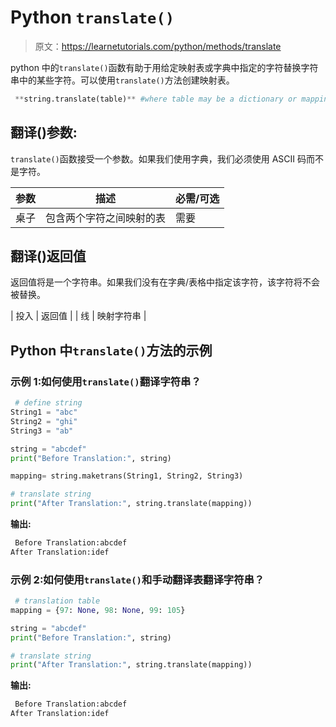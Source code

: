# Python `translate()`

> 原文：<https://learnetutorials.com/python/methods/translate>

python 中的`translate()`函数有助于用给定映射表或字典中指定的字符替换字符串中的某些字符。可以使用`translate()`方法创建映射表。

```py
 **string.translate(table)** #where table may be a dictionary or mapping table 

```

## 翻译()参数:

`translate()`函数接受一个参数。如果我们使用字典，我们必须使用 ASCII 码而不是字符。

| 参数 | 描述 | 必需/可选 |
| --- | --- | --- |
| 桌子 | 包含两个字符之间映射的表 | 需要 |

## 翻译()返回值

返回值将是一个字符串。如果我们没有在字典/表格中指定该字符，该字符将不会被替换。

| 投入 | 返回值 |
| 线 | 映射字符串 |

## Python 中`translate()`方法的示例

### 示例 1:如何使用`translate()`翻译字符串？

```py
 # define string
String1 = "abc"
String2 = "ghi"
String3 = "ab"

string = "abcdef"
print("Before Translation:", string)

mapping= string.maketrans(String1, String2, String3)

# translate string
print("After Translation:", string.translate(mapping)) 

```

**输出:**

```py
 Before Translation:abcdef
After Translation:idef 
```

### 示例 2:如何使用`translate()`和手动翻译表翻译字符串？

```py
 # translation table 
mapping = {97: None, 98: None, 99: 105}

string = "abcdef"
print("Before Translation:", string)

# translate string
print("After Translation:", string.translate(mapping)) 

```

**输出:**

```py
 Before Translation:abcdef
After Translation:idef 
```